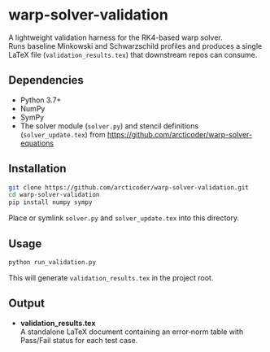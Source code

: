 # warp-solver-validation

A lightweight validation harness for the RK4-based warp solver.  
Runs baseline Minkowski and Schwarzschild profiles and produces a single LaTeX file (`validation_results.tex`) that downstream repos can consume.

## Dependencies

- Python 3.7+  
- NumPy  
- SymPy  
- The solver module (`solver.py`) and stencil definitions (`solver_update.tex`) from  https://github.com/arcticoder/warp-solver-equations

## Installation

```bash
git clone https://github.com/arcticoder/warp-solver-validation.git
cd warp-solver-validation
pip install numpy sympy
```

Place or symlink `solver.py` and `solver_update.tex` into this directory.

## Usage

```bash
python run_validation.py
```

This will generate `validation_results.tex` in the project root.

## Output

-   **validation\_results.tex**  
    A standalone LaTeX document containing an error‐norm table with Pass/Fail status for each test case.
